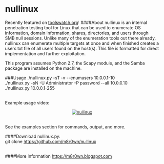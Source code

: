 # nullinux
Recently featured on [toolswatch.org](http://www.toolswatch.org/2016/11/nullinux-v3-5-null-session-tool/)!
####About
nullinux is an internal penetration testing tool for Linux that can be used to enumerate OS information, domain information, shares, directories, and users through SMB null sessions. Unlike many of the enumeration tools out there already, nullinux can enumerate multiple targets at once and when finished creates a users.txt file of all users found on the host(s). This file is formatted for direct implementation and further exploitation.

This program assumes Python 2.7, the Scapy module, and the Samba package are installed on the machine.

###Usage
./nullinux.py -sT -v --enumusers 10.0.0.1-10<br>
./nullinux.py -sN -U Administrator -P password --all 10.0.0.10<br>
./nullinux.py 10.0.0.1-255<br><br>

Example usage video:<p align="center">
[![nullinux](https://img.youtube.com/vi/5WAqgRpgpTk/0.jpg)](https://www.youtube.com/watch?v=5WAqgRpgpTk)
</p><br>
See the examples section for commands, output, and more.


####Download
nullinux.py:<br>
git clone https://github.com/m8r0wn/nullinux<br><br>

####More Information
https://m8r0wn.blogspot.com<br><br>
